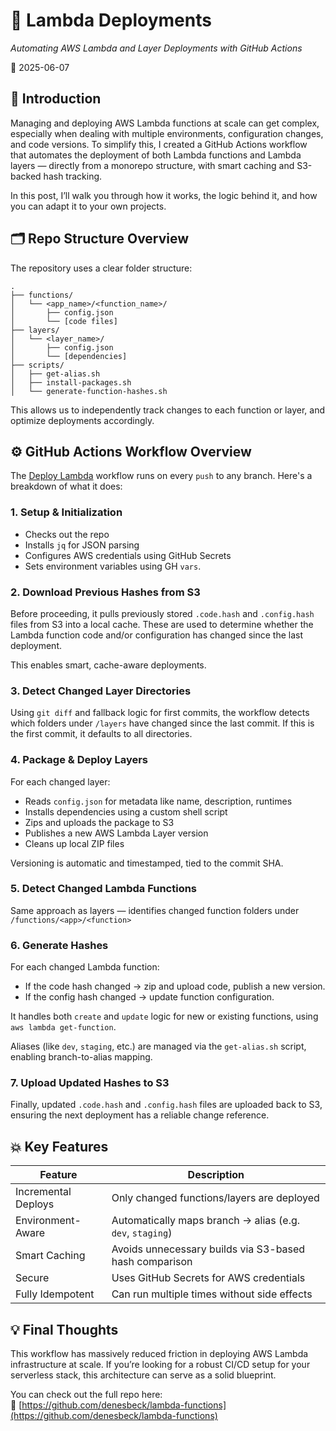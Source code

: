 # 🚀 Lambda Deployments

_Automating AWS Lambda and Layer Deployments with GitHub Actions_

📅 2025-06-07

## 🧭 Introduction

Managing and deploying AWS Lambda functions at scale can get complex, especially when dealing with multiple environments, configuration changes, and code versions. To simplify this, I created a GitHub Actions workflow that automates the deployment of both Lambda functions and Lambda layers — directly from a monorepo structure, with smart caching and S3-backed hash tracking.

In this post, I’ll walk you through how it works, the logic behind it, and how you can adapt it to your own projects.

## 🗂️ Repo Structure Overview

The repository uses a clear folder structure:

```
.
├── functions/
│   └── <app_name>/<function_name>/
│       ├── config.json
│       └── [code files]
├── layers/
│   └── <layer_name>/
│       ├── config.json
│       └── [dependencies]
├── scripts/
│   ├── get-alias.sh
│   ├── install-packages.sh
│   └── generate-function-hashes.sh
```

This allows us to independently track changes to each function or layer, and optimize deployments accordingly.

## ⚙️ GitHub Actions Workflow Overview

The [Deploy Lambda](https://github.com/denesbeck/lambda-functions/blob/main/.github/workflows/main.yml) workflow runs on every `push` to any branch. Here's a breakdown of what it does:

### 1. Setup & Initialization

- Checks out the repo
- Installs `jq` for JSON parsing
- Configures AWS credentials using GitHub Secrets
- Sets environment variables using GH `vars`.

### 2. Download Previous Hashes from S3

Before proceeding, it pulls previously stored `.code.hash` and `.config.hash` files from S3 into a local cache. These are used to determine whether the Lambda function code and/or configuration has changed since the last deployment.

This enables smart, cache-aware deployments.

### 3. Detect Changed Layer Directories

Using `git diff` and fallback logic for first commits, the workflow detects which folders under `/layers` have changed since the last commit. If this is the first commit, it defaults to all directories.

### 4. Package & Deploy Layers

For each changed layer:

- Reads `config.json` for metadata like name, description, runtimes
- Installs dependencies using a custom shell script
- Zips and uploads the package to S3
- Publishes a new AWS Lambda Layer version
- Cleans up local ZIP files

Versioning is automatic and timestamped, tied to the commit SHA.

### 5. Detect Changed Lambda Functions

Same approach as layers — identifies changed function folders under `/functions/<app>/<function>`

### 6. Generate Hashes

For each changed Lambda function:

- If the code hash changed → zip and upload code, publish a new version.
- If the config hash changed → update function configuration.

It handles both `create` and `update` logic for new or existing functions, using `aws lambda get-function`.

Aliases (like `dev`, `staging`, etc.) are managed via the `get-alias.sh` script, enabling branch-to-alias mapping.

### 7. Upload Updated Hashes to S3

Finally, updated `.code.hash` and `.config.hash` files are uploaded back to S3, ensuring the next deployment has a reliable change reference.

## 💥 Key Features

| Feature             | Description                                               |
| ------------------- | --------------------------------------------------------- |
| Incremental Deploys | Only changed functions/layers are deployed                |
| Environment-Aware   | Automatically maps branch → alias (e.g. `dev`, `staging`) |
| Smart Caching       | Avoids unnecessary builds via S3-based hash comparison    |
| Secure              | Uses GitHub Secrets for AWS credentials                   |
| Fully Idempotent    | Can run multiple times without side effects               |

## 💡 Final Thoughts

This workflow has massively reduced friction in deploying AWS Lambda infrastructure at scale. If you’re looking for a robust CI/CD setup for your serverless stack, this architecture can serve as a solid blueprint.

You can check out the full repo here:  
🔗 [https://github.com/denesbeck/lambda-functions](https://github.com/denesbeck/lambda-functions)
